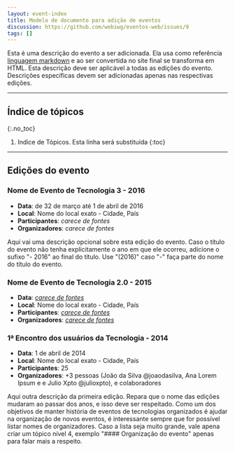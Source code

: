 ```yaml
---
layout: event-index
title: Modelo de documento para adição de eventos
discussion: https://github.com/webiwg/eventos-web/issues/9
tags: []
---
```


Esta é uma descrição do evento a ser adicionada. Ela usa como referência
[linguagem markdown](https://guides.github.com/features/mastering-markdown/)
e ao ser convertida no site final se transforma em HTML. Esta descrição
deve ser aplicável a todas as edições do evento. Descrições específicas
devem ser adicionadas apenas nas respectivas edições.

<!--
  "## Titulo nível 2" irá gerar um título nível 2. Não use título nível 1,
  isto é "# Tiulo" no início deste documento pois ele já será adicionado
  automaticamente ao inserir a meta data "title" resumo (front matter, que
  está no topo do arquivo)
-->

<!-- Geração automática de índice, inicio -->
<hr>
<nav  markdown="1">

## Índice de tópicos
{:.no_toc}

1. Indice de Tópicos. Esta linha será substituída
{:toc}

</nav>
<hr>
<!-- Geração automática de índice, fim -->

## Edições do evento

### Nome de Evento de Tecnologia 3 - 2016
- **Data**: de 32 de março até 1 de abril de 2016
- **Local**: Nome do local exato - Cidade, País
- **Participantes**: _carece de fontes_
- **Organizadores**: _carece de fontes_

Aqui vai uma descrição opcional sobre esta edição do evento. Caso o título
do evento não tenha explicitamente o ano em que ele ocorreu, adicione o
sufixo "- 2016" ao final do título. Use "(2016)" caso "-" faça parte
do nome do título do evento.

### Nome de Evento de Tecnologia 2.0 - 2015
- **Data**: <em><a href="#contribua">carece de fontes</a></em>
- **Local**: Nome do local exato - Cidade, País
- **Participantes**: <em><a href="#contribua">carece de fontes</a></em>
- **Organizadores**: <em><a href="#contribua">carece de fontes</a></em>

<!--
Este evento, por falta de informações extras, não tem descrição adicional.
Isso pode ocorrer
-->

### 1ª Encontro dos usuários da Tecnologia - 2014
- **Data**: 1 de abril de 2014
- **Local**: Nome do local exato - Cidade, País
- **Participantes**: 25
- **Organizadores**: +3 pessoas (João da Silva @joaodasilva, Ana Lorem Ipsum e
e Julio Xpto @julioxpto), e colaboradores

Aqui outra descrição da primeira edição. Repara que o nome das edições mudaram
ao passar dos anos, e isso deve ser respeitado. Como um dos objetivos de manter
história de eventos de tecnologias organizados é ajudar na organização de novos
eventos, é interessante sempre que for possível listar nomes de organizadores.
Caso a lista seja muito grande, vale apena criar um tópico nível 4, exemplo
"#### Organização do evento" apenas para falar mais a respeito.